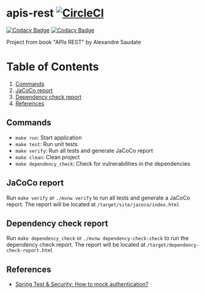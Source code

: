 # apis-rest [![CircleCI](https://circleci.com/gh/jessicacarneiro/apis-rest/tree/main.svg?style=svg)](https://circleci.com/gh/jessicacarneiro/apis-rest/tree/main)

[![Codacy Badge](https://api.codacy.com/project/badge/Grade/a99723a805284b678bdd38617a8fb304)](https://app.codacy.com/gh/jessicacarneiro/apis-rest?utm_source=github.com&utm_medium=referral&utm_content=jessicacarneiro/apis-rest&utm_campaign=Badge_Grade_Settings)
[![Codacy Badge](https://app.codacy.com/project/badge/Coverage/e4269cf9efab419a8235052428650679)](https://www.codacy.com/gh/jessicacarneiro/apis-rest/dashboard?utm_source=github.com&utm_medium=referral&utm_content=jessicacarneiro/apis-rest&utm_campaign=Badge_Coverage)

Project from book "APIs REST" by Alexandre Saudate

# Table of Contents
1. [Commands](#commands)
2. [JaCoCo report](#jacoco-report)
3. [Dependency check report](#dependency-check-report)
4. [References](#references)

## Commands
* `make run`: Start application
* `make test`: Run unit tests
* `make verify`: Run all tests and generate JaCoCo report
* `make clean`: Clean project
* `make dependency_check`: Check for vulnerabilities in the dependencies

## JaCoCo report
Run `make verify` or `./mvnw verify` to run all tests and generate a JaCoCo report. The report will be located at
`/target/site/jacoco/index.html`

## Dependency check report
Run `make dependency_check` or `./mvnw dependency-check:check` to run the dependency check report. The report will be located at
`/target/dependency-check-report.html`

## References

* [Spring Test & Security: How to mock authentication?](https://stackoverflow.com/questions/15203485/spring-test-security-how-to-mock-authentication)
